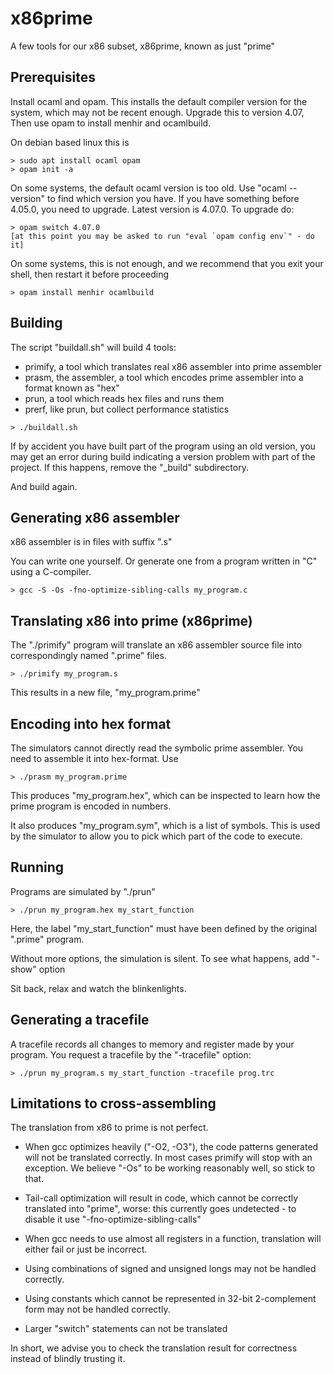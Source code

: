 # x86prime

A few tools for our x86 subset, x86prime, known as just "prime"

## Prerequisites

Install ocaml and opam. This installs the default compiler version for the system,
which may not be recent enough. Upgrade this to version 4.07, Then use opam to
install menhir and ocamlbuild.

On debian based linux this is
~~~
> sudo apt install ocaml opam
> opam init -a
~~~
On some systems, the default ocaml version is too old. Use "ocaml --version"
to find which version you have. If you have something before 4.05.0, you need
to upgrade. Latest version is 4.07.0. To upgrade do:
~~~
> opam switch 4.07.0
[at this point you may be asked to run "eval `opam config env`" - do it]
~~~
On some systems, this is not enough, and we recommend that you exit your shell,
then restart it before proceeding
~~~
> opam install menhir ocamlbuild
~~~

## Building

The script "buildall.sh" will build 4 tools:

 * primify, a tool which translates real x86 assembler into prime assembler
 * prasm, the assembler, a tool which encodes prime assembler into a format known as "hex"
 * prun, a tool which reads hex files and runs them
 * prerf, like prun, but collect performance statistics

~~~
> ./buildall.sh
~~~

If by accident you have built part of the program using an old version, you
may get an error during build indicating a version problem with part of the
project. If this happens, remove the "_build" subdirectory.

And build again.

## Generating x86 assembler

x86 assembler is in files with suffix ".s"

You can write one yourself. Or generate one from a program written in "C"
using a C-compiler.

~~~
> gcc -S -Os -fno-optimize-sibling-calls my_program.c
~~~

## Translating x86 into prime (x86prime)

The "./primify" program will translate an x86 assembler source file into
correspondingly named ".prime" files.

~~~
> ./primify my_program.s
~~~

This results in a new file, "my_program.prime"

## Encoding into hex format

The simulators cannot directly read the symbolic prime assembler. You need to
assemble it into hex-format. Use

~~~
> ./prasm my_program.prime
~~~

This produces "my_program.hex", which can be inspected to learn how the prime
program is encoded in numbers.

It also produces "my_program.sym", which is a list of symbols. This is used by
the simulator to allow you to pick which part of the code to execute.

## Running

Programs are simulated by "./prun"

~~~
> ./prun my_program.hex my_start_function
~~~

Here, the label "my_start_function" must have been defined by the original ".prime"
program.

Without more options, the simulation is silent. To see what happens, add "-show" option

Sit back, relax and watch the blinkenlights.

## Generating a tracefile

A tracefile records all changes to memory and register made by your program.
You request a tracefile by the "-tracefile" option:

~~~
> ./prun my_program.s my_start_function -tracefile prog.trc
~~~


## Limitations to cross-assembling

The translation from x86 to prime is not perfect.

 * When gcc optimizes heavily ("-O2, -O3"), the code patterns generated will not
   be translated correctly. In most cases primify will stop with an exception. 
   We believe "-Os" to be working reasonably well, so stick to that.

 * Tail-call optimization will result in code, which cannot be correctly translated
   into "prime", worse: this currently goes undetected - to disable it use "-fno-optimize-sibling-calls"

 * When gcc needs to use almost all registers in a function, translation will either fail
   or just be incorrect.

 * Using combinations of signed and unsigned longs may not be handled correctly.

 * Using constants which cannot be represented in 32-bit 2-complement form
   may not be handled correctly.

 * Larger "switch" statements can not be translated

In short, we advise you to check the translation result for correctness instead
of blindly trusting it.
